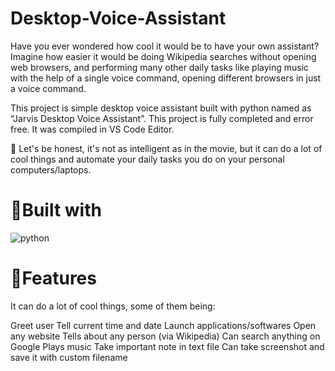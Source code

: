 # Desktop-Voice-Assistant
Have you ever wondered how cool it would be to have your own assistant? Imagine how easier it would be doing Wikipedia searches without opening web browsers, and performing many other daily tasks like playing music with the help of a single voice command, opening different browsers in just a voice command.<br>

This project is simple desktop voice assistant built with python named as “Jarvis Desktop Voice Assistant”. This project is fully completed and error free. It was compiled in VS Code Editor.<br>

🔸 Let's be honest, it's not as intelligent as in the movie, but it can do a lot of cool things and automate your daily tasks you do on your personal computers/laptops.

# 📌Built with

![python](https://github.com/ZoreAditya/Desktop-Voice-Assistant/assets/113139336/bac88ee1-bd67-408f-8843-bdf81e364164)

# 📌Features
It can do a lot of cool things, some of them being:<br>

Greet user
Tell current time and date
Launch applications/softwares
Open any website
Tells about any person (via Wikipedia)
Can search anything on Google
Plays music
Take important note in text file
Can take screenshot and save it with custom filename
